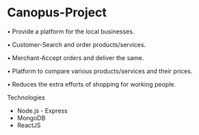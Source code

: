 # Canopus-Project

• Provide a platform for the local businesses.

• Customer-Search and order products/services.

• Merchant-Accept orders and deliver the same.

• Platform to compare various products/services and their prices.

• Reduces the extra efforts of shopping for working people.


Technologies
- Node.js - Express
- MongoDB
- ReactJS
